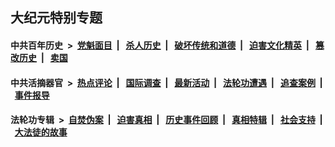 ## 大纪元特别专题

#### 中共百年历史 &nbsp;>&nbsp; [党魁面目](indexes/nf1176107/README.md?04040430) &nbsp;| &nbsp; [杀人历史](indexes/nf1176106/README.md?04040430) &nbsp;| &nbsp; [破坏传统和道德](indexes/nf1176106/README.md?04040430) &nbsp;| &nbsp; [迫害文化精英](indexes/nf1176111/README.md?04040430) &nbsp;| &nbsp; [篡改历史](indexes/nf1176115/README.md?04040430) &nbsp;| &nbsp; [卖国](indexes/nf1176117/README.md?04040430) 

#### 中共活摘器官 &nbsp;>&nbsp; [热点评论](indexes/nf5879/README.md?04040430) &nbsp;| &nbsp; [国际调查](indexes/nf5947/README.md?04040430) &nbsp;| &nbsp; [最新活动](indexes/nf5883/README.md?04040430) &nbsp;| &nbsp; [法轮功遭遇](indexes/nf5881/README.md?04040430) &nbsp;| &nbsp; [追查案例](indexes/nf5880/README.md?04040430) &nbsp;| &nbsp; [事件报导](indexes/nf5877/README.md?04040430) 

#### 法轮功专辑 &nbsp;>&nbsp; [自焚伪案](indexes/nf5562/README.md?04040430) &nbsp;| &nbsp; [迫害真相](indexes/nf4379/README.md?04040430) &nbsp;| &nbsp; [历史事件回顾](indexes/nf5793/README.md?04040430) &nbsp;| &nbsp; [真相特辑](indexes/nf4389/README.md?04040430) &nbsp;| &nbsp; [社会支持](indexes/nf4386/README.md?04040430) &nbsp;| &nbsp; [大法徒的故事](indexes/nf1147481/README.md?04040430) 


